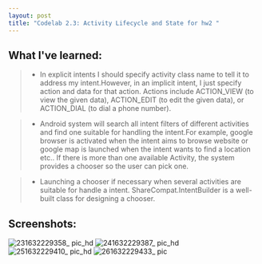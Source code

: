 ```yaml
---
layout: post
title: "Codelab 2.3: Activity Lifecycle and State for hw2 "
---
```


## What I've learned:
> - In explicit intents I should specify activity class name to tell it to address my intent.However, in an implicit intent, I just specify action and data for that action. Actions include ACTION_VIEW (to view the given data), ACTION_EDIT (to edit the given data), or ACTION_DIAL (to dial a phone number). 

> - Android system will search all intent filters of different activities and find one suitable for handling the intent.For example, google browser is activated when the intent aims to browse website or google map is launched when the intent wants to find a location etc.. If there is more than one available Activity, the system provides a chooser so the user can pick one.

> - Launching a chooser if necessary when several activities are suitable for handle a intent. ShareCompat.IntentBuilder is a well- built class for designing a chooser. 


## Screenshots:
![231632229358_ pic_hd](https://user-images.githubusercontent.com/77960108/134230246-73ae0122-0fa7-4596-aa43-52d7da283d58.jpg)
![241632229387_ pic_hd](https://user-images.githubusercontent.com/77960108/134230261-e6cc9220-501c-4a53-a416-b392fa846e2c.jpg)
![251632229410_ pic_hd](https://user-images.githubusercontent.com/77960108/134230275-87c2e922-0b5c-4d91-95d2-45088718aed3.jpg)
![261632229433_ pic](https://user-images.githubusercontent.com/77960108/134230286-29bb6fe8-62be-484c-bb7d-84588675b844.jpg)
